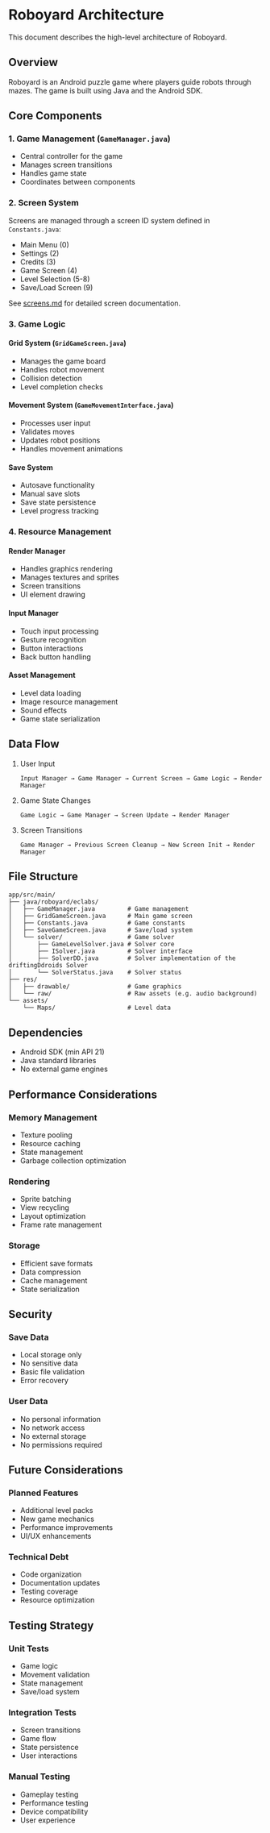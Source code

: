 # Roboyard Architecture

This document describes the high-level architecture of Roboyard.

## Overview

Roboyard is an Android puzzle game where players guide robots through mazes. The game is built using Java and the Android SDK.

## Core Components

### 1. Game Management (`GameManager.java`)
- Central controller for the game
- Manages screen transitions
- Handles game state
- Coordinates between components

### 2. Screen System
Screens are managed through a screen ID system defined in `Constants.java`:
- Main Menu (0)
- Settings (2)
- Credits (3)
- Game Screen (4)
- Level Selection (5-8)
- Save/Load Screen (9)

See [screens.md](screens.md) for detailed screen documentation.

### 3. Game Logic

#### Grid System (`GridGameScreen.java`)
- Manages the game board
- Handles robot movement
- Collision detection
- Level completion checks

#### Movement System (`GameMovementInterface.java`)
- Processes user input
- Validates moves
- Updates robot positions
- Handles movement animations

#### Save System
- Autosave functionality
- Manual save slots
- Save state persistence
- Level progress tracking

### 4. Resource Management

#### Render Manager
- Handles graphics rendering
- Manages textures and sprites
- Screen transitions
- UI element drawing

#### Input Manager
- Touch input processing
- Gesture recognition
- Button interactions
- Back button handling

#### Asset Management
- Level data loading
- Image resource management
- Sound effects
- Game state serialization

## Data Flow

1. User Input
   ```
   Input Manager → Game Manager → Current Screen → Game Logic → Render Manager
   ```

2. Game State Changes
   ```
   Game Logic → Game Manager → Screen Update → Render Manager
   ```

3. Screen Transitions
   ```
   Game Manager → Previous Screen Cleanup → New Screen Init → Render Manager
   ```

## File Structure

```
app/src/main/
├── java/roboyard/eclabs/
│   ├── GameManager.java         # Game management
│   ├── GridGameScreen.java      # Main game screen
│   ├── Constants.java           # Game constants
│   ├── SaveGameScreen.java      # Save/load system
│   └── solver/                  # Game solver
│       ├── GameLevelSolver.java # Solver core
│       ├── ISolver.java         # Solver interface
│       ├── SolverDD.java        # Solver implementation of the driftingDdroids Solver
│       └── SolverStatus.java    # Solver status
├── res/
│   ├── drawable/                # Game graphics
│   └── raw/                     # Raw assets (e.g. audio background)
└── assets/
    └── Maps/                    # Level data
```

## Dependencies

- Android SDK (min API 21)
- Java standard libraries
- No external game engines

## Performance Considerations

### Memory Management
- Texture pooling
- Resource caching
- State management
- Garbage collection optimization

### Rendering
- Sprite batching
- View recycling
- Layout optimization
- Frame rate management

### Storage
- Efficient save formats
- Data compression
- Cache management
- State serialization

## Security

### Save Data
- Local storage only
- No sensitive data
- Basic file validation
- Error recovery

### User Data
- No personal information
- No network access
- No external storage
- No permissions required

## Future Considerations

### Planned Features
- Additional level packs
- New game mechanics
- Performance improvements
- UI/UX enhancements

### Technical Debt
- Code organization
- Documentation updates
- Testing coverage
- Resource optimization

## Testing Strategy

### Unit Tests
- Game logic
- Movement validation
- State management
- Save/load system

### Integration Tests
- Screen transitions
- Game flow
- State persistence
- User interactions

### Manual Testing
- Gameplay testing
- Performance testing
- Device compatibility
- User experience
